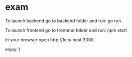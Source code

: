 # exam
To launch backend go to backend folder and run: go run .

To launch frontend go to frontend folder and run: npm start

In your browser open http://localhost:3000

enjoy:')
